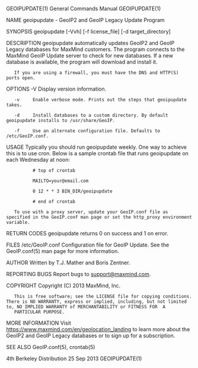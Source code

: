 GEOIPUPDATE(1)                                                                             General Commands Manual                                                                             GEOIPUPDATE(1)



NAME
       geoipupdate - GeoIP2 and GeoIP Legacy Update Program

SYNOPSIS
       geoipupdate [-Vvh] [-f license_file] [-d target_directory]

DESCRIPTION
       geoipupdate  automatically  updates  GeoIP2 and GeoIP Legacy databases for MaxMind customers. The program connects to the MaxMind GeoIP Update server to check for new databases. If a new database is
       available, the program will download and install it.

       If you are using a firewall, you must have the DNS and HTTP(S) ports open.

OPTIONS
       -V     Display version information.

       -v     Enable verbose mode. Prints out the steps that geoipupdate takes.

       -d     Install databases to a custom directory. By default geoipupdate installs to /usr/share/GeoIP.

       -f     Use an alternate configuration file. Defaults to /etc/GeoIP.conf.

USAGE
       Typically you should run geoipupdate weekly. One way to achieve this is to use cron. Below is a sample crontab file that runs geoipupdate on each Wednesday at noon:

              # top of crontab

              MAILTO=your@email.com

              0 12 * * 3 BIN_DIR/geoipupdate

              # end of crontab

       To use with a proxy server, update your GeoIP.conf file as specified in the GeoIP.conf man page or set the http_proxy environment variable.

RETURN CODES
       geoipupdate returns 0 on success and 1 on error.

FILES
       /etc/GeoIP.conf
              Configuration file for GeoIP Update. See the GeoIP.conf(5) man page for more information.

AUTHOR
       Written by T.J. Mather and Boris Zentner.

REPORTING BUGS
       Report bugs to <support@maxmind.com>.

COPYRIGHT
       Copyright (C) 2013 MaxMind, Inc.

       This is free software; see the LICENSE file for copying conditions.  There is NO WARRANTY, express or implied, including, but not limited to, NO IMPLIED WARRANTY of MERCHANTABILITY or FITNESS FOR  A
       PARTICULAR PURPOSE.

MORE INFORMATION
       Visit <https://www.maxmind.com/en/geolocation_landing> to learn more about the GeoIP2 and GeoIP Legacy databases or to sign up for a subscription.

SEE ALSO
       GeoIP.conf(5), crontab(5)



4th Berkeley Distribution                                                                        25 Sep 2013                                                                                   GEOIPUPDATE(1)
